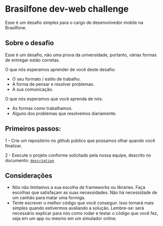 # Brasilfone dev-web challenge

Esse é um desafio simples para o cargo de desenvolvedor mobile na Brasilfone.

## Sobre o desafio

Esse é um desafio, não uma prova da universidade, portanto, várias formas de entregar estão corretas. 

O que nós esperamos aprender de você deste desafio:

- O seu formato / estilo de trabalho. 
- A forma de pensar e resolver problemas.
- A sua comunicação.

O que nós esperamos que você aprenda de nós:
- As formas como trabalhamos.
- Alguns dos problemas que resolvemos diariamente. 

## Primeiros passos: 

1 - Crie um repositório no github público que possamos olhar quando você finalizar.

2 - Execute o projeto conforme solicitado pela nossa equipe, descrito no documento: [`description`](/description.md)

## Considerações

- Nós não limitamos a sua escolha de frameworks ou libraries. Faça escolhas que satisfaçam as suas necessidades. Não há necessidade de um canhão para matar uma formiga.
- Tente escrever o melhor código que você conseguir. Isso tornará mais simples quando estivermos avaliando a solução. Lembre-se: será necessário explicar para nós como rodar e testar o código que você fez, seja em um app ou mesmo em um simulador online. 
